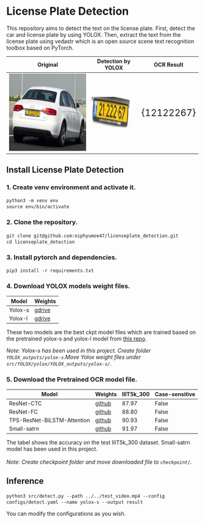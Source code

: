 # License Plate Detection
This repository aims to detect the text on the license plate. First, detect the car and license plate by using YOLOX. Then, extract the text from the license plate using vedastr which is an open source scene text recognition toolbox based on PyTorch.

| Original                   | Detection by YOLOX                      | OCR Result                 |
| ---------------------------| -----------------------------------------| -----------------------------------|
| <img src="assets/test.jpg" width = 270>                           | <p float='left'><img src="assets/license_plate.png" width=100, height=80>&nbsp;&nbsp;&nbsp;|<font size = 5>{12122267}</font>

## Install License Plate Detection

### 1. Create venv environment and activate it.
```
python3 -m venv env
source env/bin/activate
```
### 2. Clone the repository.
```
git clone git@github.com:eiphyumoe47/licenseplate_detection.git
cd licenseplate_detection
```

### 3. Install pytorch and dependencies.
```
pip3 install -r requirements.txt
```

### 4. Download YOLOX models weight files.

|Model      | Weights       |
|-----------|---------------|
|Yolox-s    | [gdrive](https://drive.google.com/file/d/1KT0iE67gWCXBUDfHL7gcc8xhvhDk7gBO/view?usp=sharing)|
|Yolox-l    | [gdrive](https://drive.google.com/file/d/1XxtFK2RI4y3DEPnPO-xiV9ZtSqrJ4yRn/view?usp=sharing)|

These two models are the best ckpt model files which are trained based on the pretrained yolox-s and yolox-l model from [this repo](https://github.com/Megvii-BaseDetection/YOLOX).

*Note: Yolox-s has been used in this project. Create folder `YOLOX_outputs/yolox-s`.Move Yolox weight files under `src/YOLOX/yolox/YOLOX_outputs/yolox-s/`.*

### 5. Download the Pretrained OCR model file.
|Model      | Weights       |IIIT5k_300     |Case-sensitive|
|-----------|---------------|---------------|--------------|
|ResNet-CTC |[github](https://drive.google.com/file/d/1gtTcc5kpVs_s5a6OR7eBh431Otk_-NrE/view?usp=sharing)|87.97|False|
|ResNet-FC  |[github](https://drive.google.com/file/d/1OnUGdv9RFhFbQGXUUkWMcxUZg0mPV0kK/view?usp=sharing)|88.80|False|
|TPS-ResNet-BiLSTM-Attention|[github](https://drive.google.com/file/d/1YUOAU7xcrrsAtEqEGtI5ZD7eryP7Zr04/view?usp=sharing)|90.93|False|
|Small-satrn| [github](https://drive.google.com/file/d/1bcKtEcYGIOehgPfGi_TqPkvrm6rjOUKR/view)|91.97|False|

The tabel shows the accuracy on the test IIIT5k_300 dataset. Small-satrn model has been used in this project.</br></br>
*Note: Create checkpoint folder and move downloaded file to `checkpoint/`.*

## Inference

```
python3 src/detect.py --path ../../test_video.mp4 --config configs/detect.yaml --name yolox-s --output result
```
You can modify the configurations as you wish.
